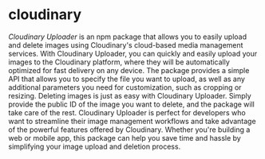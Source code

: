 # cloudinary
*Cloudinary Uploader* is an npm package that allows you to easily upload and delete images using Cloudinary's cloud-based media management services.  With Cloudinary Uploader, you can quickly and easily upload your images to the Cloudinary platform, where they will be automatically optimized for fast delivery on any device. The package provides a simple API that allows you to specify the file you want to upload, as well as any additional parameters you need for customization, such as cropping or resizing.  Deleting images is just as easy with Cloudinary Uploader. Simply provide the public ID of the image you want to delete, and the package will take care of the rest.  Cloudinary Uploader is perfect for developers who want to streamline their image management workflows and take advantage of the powerful features offered by Cloudinary. Whether you're building a web or mobile app, this package can help you save time and hassle by simplifying your image upload and deletion process.
